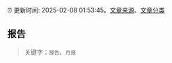 :alarm_clock: 更新时间: 2025-02-08 01:53:45。[文章来源](/README.md)、[文章分类](/TAGS.md)

## 报告


> 关键字：`报告`、`月报`




